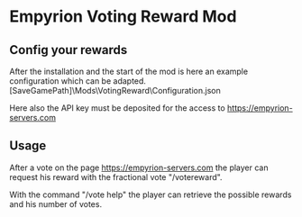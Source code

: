 # Empyrion Voting Reward Mod

## Config your rewards
After the installation and the start of the mod is here an example configuration which can be adapted.
[SaveGamePath]\Mods\VotingReward\Configuration.json

Here also the API key must be deposited for the access to https://empyrion-servers.com

## Usage
After a vote on the page https://empyrion-servers.com the player can request his reward with the fractional vote "/votereward".

With the command "/vote help" the player can retrieve the possible rewards and his number of votes.
